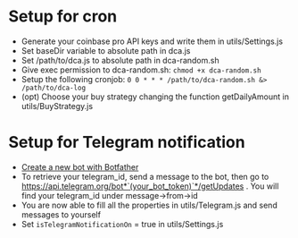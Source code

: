 # Setup for cron

- Generate your coinbase pro API keys and write them in utils/Settings.js
- Set baseDir variable to absolute path in dca.js
- Set /path/to/dca.js to absolute path in dca-random.sh
- Give exec permission to dca-random.sh: `chmod +x dca-random.sh`
- Setup the following cronjob: `0 0 * * * /path/to/dca-random.sh &> /path/to/dca-log`
- (opt) Choose your buy strategy changing the function getDailyAmount in utils/BuyStrategy.js


# Setup for Telegram notification

- [Create a new bot with Botfather](https://core.telegram.org/bots/api)
- To retrieve your telegram_id, send a message to the bot, then go to https://api.telegram.org/bot*`(your_bot_token)`*/getUpdates . You will find your telegram_id under message->from->id
- You are now able to fill all the properties in utils/Telegram.js and send messages to yourself
- Set `isTelegramNotificationOn` = true in utils/Settings.js
